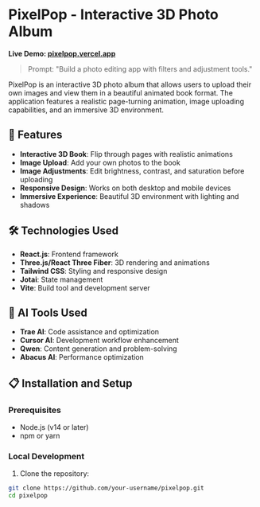 # PixelPop - Interactive 3D Photo Album

**Live Demo: [pixelpop.vercel.app](https://pixelpop.vercel.app)**

> Prompt: "Build a photo editing app with filters and adjustment tools."

PixelPop is an interactive 3D photo album that allows users to upload their own images and view them in a beautiful animated book format. The application features a realistic page-turning animation, image uploading capabilities, and an immersive 3D environment.

## 🚀 Features

- **Interactive 3D Book**: Flip through pages with realistic animations
- **Image Upload**: Add your own photos to the book
- **Image Adjustments**: Edit brightness, contrast, and saturation before uploading
- **Responsive Design**: Works on both desktop and mobile devices
- **Immersive Experience**: Beautiful 3D environment with lighting and shadows

## 🛠️ Technologies Used

- **React.js**: Frontend framework
- **Three.js/React Three Fiber**: 3D rendering and animations
- **Tailwind CSS**: Styling and responsive design
- **Jotai**: State management
- **Vite**: Build tool and development server

## 🤖 AI Tools Used

- **Trae AI**: Code assistance and optimization
- **Cursor AI**: Development workflow enhancement
- **Qwen**: Content generation and problem-solving
- **Abacus AI**: Performance optimization

## 📋 Installation and Setup

### Prerequisites

- Node.js (v14 or later)
- npm or yarn

### Local Development

1. Clone the repository:
```bash
git clone https://github.com/your-username/pixelpop.git
cd pixelpop